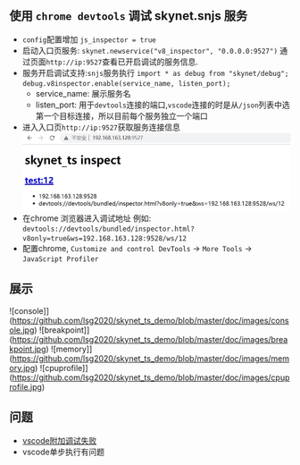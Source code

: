 ## 使用 `chrome devtools` 调试 skynet.snjs 服务
* `config`配置增加 `js_inspector = true`
* 启动入口页服务: `skynet.newservice("v8_inspector", "0.0.0.0:9527")` 通过页面`http://ip:9527`查看已开启调试的服务信息. 
* 服务开启调试支持:`snjs`服务执行 `import * as debug from "skynet/debug"; debug.v8inspector.enable(service_name, listen_port);`
    * service_name: 展示服务名
    * listen_port: 用于`devtools`连接的端口,`vscode`连接的时是从`/json`列表中选第一个目标连接，所以目前每个服务独立一个端口
* 进入入口页`http://ip:9527`获取服务连接信息 
![image1](https://github.com/lsg2020/skynet_ts_demo/blob/master/doc/images/image1.jpg)
* 在chrome 浏览器进入调试地址 例如: `devtools://devtools/bundled/inspector.html?v8only=true&ws=192.168.163.128:9528/ws/12`
* 配置chrome, `Customize and control DevTools` -> `More Tools` -> `JavaScript Profiler`

## 展示
![console]](https://github.com/lsg2020/skynet_ts_demo/blob/master/doc/images/console.jpg)
![breakpoint]](https://github.com/lsg2020/skynet_ts_demo/blob/master/doc/images/breakpoint.jpg)
![memory]](https://github.com/lsg2020/skynet_ts_demo/blob/master/doc/images/memory.jpg)
![cpuprofile]](https://github.com/lsg2020/skynet_ts_demo/blob/master/doc/images/cpuprofile.jpg)

## 问题
* [vscode附加调试失败](https://github.com/microsoft/vscode-js-debug/issues/580)
* vscode单步执行有问题
